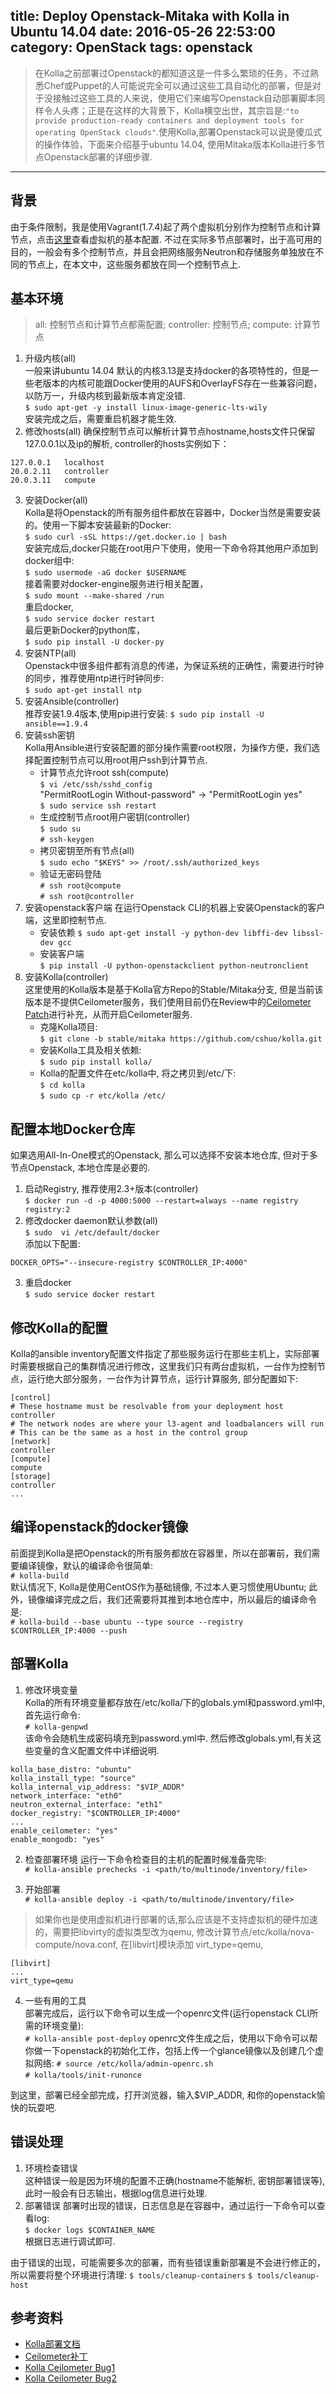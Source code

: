 title: Deploy Openstack-Mitaka with Kolla in Ubuntu 14.04
date: 2016-05-26 22:53:00
category: OpenStack
tags: openstack
---
> 在Kolla之前部署过Openstack的都知道这是一件多么繁琐的任务，不过熟悉Chef或Puppet的人可能说完全可以通过这些工具自动化的部署，但是对于没接触过这些工具的人来说，使用它们来编写Openstack自动部署脚本同样令人头疼；正是在这样的大背景下，Kolla横空出世，其宗旨是:`"to provide production-ready containers and deployment tools for operating OpenStack clouds"`.使用Kolla,部署Openstack可以说是傻瓜式的操作体验，下面来介绍基于ubuntu 14.04, 使用Mitaka版本Kolla进行多节点Openstack部署的详细步骤.
<!--more-->

---

## 背景
由于条件限制，我是使用Vagrant(1.7.4)起了两个虚拟机分别作为控制节点和计算节点，点击[这里](https://github.com/cshuo/kolla/blob/stable/mitaka/Vagrantfile)查看虚拟机的基本配置. 不过在实际多节点部署时，出于高可用的目的，一般会有多个控制节点，并且会把网络服务Neutron和存储服务单独放在不同的节点上，在本文中，这些服务都放在同一个控制节点上.

## 基本环境
> all: 控制节点和计算节点都需配置;  controller: 控制节点;  compute: 计算节点

1. 升级内核(all)    
一般来讲ubuntu 14.04 默认的内核3.13是支持docker的各项特性的，但是一些老版本的内核可能跟Docker使用的AUFS和OverlayFS存在一些兼容问题，以防万一，升级内核到最新版本肯定没错.    
`$ sudo apt-get -y install linux-image-generic-lts-wily`   
安装完成之后，需要重启机器才能生效.
2. 修改hosts(all)
确保控制节点可以解析计算节点hostname,hosts文件只保留127.0.0.1以及ip的解析, controller的hosts实例如下：
```
127.0.0.1   localhost
20.0.2.11   controller
20.0.3.11   compute
```
3. 安装Docker(all)    
Kolla是将Openstack的所有服务组件都放在容器中，Docker当然是需要安装的。使用一下脚本安装最新的Docker:    
`$ sudo curl -sSL https://get.docker.io | bash`   
安装完成后,docker只能在root用户下使用，使用一下命令将其他用户添加到docker组中:  
`$ sudo usermode -aG docker $USERNAME`   
接着需要对docker-engine服务进行相关配置，    
`$ sudo mount --make-shared /run`    
重启docker,   
`$ sudo service docker restart`    
最后更新Docker的python库，    
`$ sudo pip install -U docker-py`    
4. 安装NTP(all)    
Openstack中很多组件都有消息的传递，为保证系统的正确性，需要进行时钟的同步，推荐使用ntp进行时钟同步:    
`$ sudo apt-get install ntp`
5. 安装Ansible(controller)    
推荐安装1.9.4版本,使用pip进行安装:
`$ sudo pip install -U ansible==1.9.4`
6. 安装ssh密钥    
Kolla用Ansible进行安装配置的部分操作需要root权限，为操作方便，我们选择配置控制节点可以用root用户ssh到计算节点.     
    - 计算节点允许root ssh(compute)    
    `$ vi /etc/ssh/sshd_config`    
    "PermitRootLogin Without-password" -> "PermitRootLogin yes"   
    `$ sudo service ssh restart`
    - 生成控制节点root用户密钥(controller)     
    `$ sudo su`    
     `# ssh-keygen`    
    - 拷贝密钥至所有节点(all)    
    `$ sudo echo "$KEYS" >> /root/.ssh/authorized_keys`
    - 验证无密码登陆    
    `# ssh root@compute`    
    `# ssh root@controller`    
7. 安装openstack客户端
在运行Openstack CLI的机器上安装Openstack的客户端，这里即控制节点.     
    - 安装依赖
    `$ sudo apt-get install -y python-dev libffi-dev libssl-dev gcc`
    - 安装客户端    
    `$ pip install -U python-openstackclient python-neutronclient`
8. 安装Kolla(controller)   
这里使用的Kolla版本是基于Kolla官方Repo的Stable/Mitaka分支, 但是当前该版本是不提供Ceilometer服务，我们使用目前仍在Review中的[Ceilometer Patch](https://review.openstack.org/#/c/300574/)进行补充，从而开启Ceilometer服务.
    - 克隆Kolla项目:    
    `$ git clone -b stable/mitaka https://github.com/cshuo/kolla.git`  
    - 安装Kolla工具及相关依赖:   
    `$ sudo pip install kolla/`
    - Kolla的配置文件在etc/kolla中, 将之拷贝到/etc/下:    
    `$ cd kolla`     
    `$ sudo cp -r etc/kolla /etc/`


## 配置本地Docker仓库
如果选用All-In-One模式的Openstack, 那么可以选择不安装本地仓库, 但对于多节点Openstack, 本地仓库是必要的.
1. 启动Registry, 推荐使用2.3+版本(controller)     
`$ docker run -d -p 4000:5000 --restart=always --name registry registry:2`
2. 修改docker daemon默认参数(all)     
`$ sudo  vi /etc/default/docker`    
添加以下配置:
```
DOCKER_OPTS="--insecure-registry $CONTROLLER_IP:4000"
```
3. 重启docker      
`$ sudo service docker restart`

## 修改Kolla的配置
Kolla的ansible inventory配置文件指定了那些服务运行在那些主机上，实际部署时需要根据自己的集群情况进行修改，这里我们只有两台虚拟机，一台作为控制节点，运行绝大部分服务，一台作为计算节点，运行计算服务, 部分配置如下:
```
[control]
# These hostname must be resolvable from your deployment host
controller
# The network nodes are where your l3-agent and loadbalancers will run
# This can be the same as a host in the control group
[network]
controller
[compute]
compute
[storage]
controller
...
```

## 编译openstack的docker镜像
前面提到Kolla是把Openstack的所有服务都放在容器里，所以在部署前，我们需要编译镜像，默认的编译命令很简单:     
`# kolla-build`      
默认情况下, Kolla是使用CentOS作为基础镜像, 不过本人更习惯使用Ubuntu; 此外，镜像编译完成之后，我们还需要将其推到本地仓库中，所以最后的编译命令是:    
`# kolla-build --base ubuntu --type source --registry $CONTROLLER_IP:4000 --push`    

## 部署Kolla
1. 修改环境变量     
Kolla的所有环境变量都存放在/etc/kolla/下的globals.yml和password.yml中, 首先运行命令:     
`# kolla-genpwd`    
该命令会随机生成密码填充到password.yml中. 然后修改globals.yml,有关这些变量的含义配置文件中详细说明.     
```
kolla_base_distro: "ubuntu"
kolla_install_type: "source"
kolla_internal_vip_address: "$VIP_ADDR"
network_interface: "eth0"
neutron_external_interface: "eth1"
docker_registry: "$CONTROLLER_IP:4000"
...
enable_ceilometer: "yes"
enable_mongodb: "yes"
```

2. 检查部署环境
运行一下命令检查目的主机的配置时候准备完毕:     
`# kolla-ansible prechecks -i <path/to/multinode/inventory/file>`    

3. 开始部署     
`# kolla-ansible deploy -i <path/to/multinode/inventory/file>`     
> 如果你也是使用虚拟机进行部署的话,那么应该是不支持虚拟机的硬件加速的，需要把libvirty的虚拟类型改为qemu, 修改计算节点/etc/kolla/nova-compute/nova.conf, 在[libvirt]模块添加 virt_type=qemu,
```
[libvirt]
...
virt_type=qemu
```

4. 一些有用的工具    
部署完成后，运行以下命令可以生成一个openrc文件(运行openstack CLI所需的环境变量):     
`# kolla-ansible post-deploy`
openrc文件生成之后，使用以下命令可以帮你做一下openstack的初始化工作，包括上传一个glance镜像以及创建几个虚拟网络:
`# source /etc/kolla/admin-openrc.sh`     
`# kolla/tools/init-runonce`

到这里，部署已经全部完成，打开浏览器，输入$VIP_ADDR, 和你的openstack愉快的玩耍吧.


## 错误处理
1. 环境检查错误     
这种错误一般是因为环境的配置不正确(hostname不能解析, 密钥部署错误等),此时一般会有日志输出，根据log信息进行处理.
2. 部署错误
部署时出现的错误，日志信息是在容器中，通过运行一下命令可以查看log:      
`$ docker logs $CONTAINER_NAME`    
根据日志进行调试即可.

由于错误的出现，可能需要多次的部署，而有些错误重新部署是不会进行修正的，所以需要将整个环境进行清理:
`$ tools/cleanup-containers`
`$ tools/cleanup-host`

## 参考资料
- [Kolla部署文档](http://docs.openstack.org/developer/kolla/quickstart.html)
- [Ceilometer补丁](https://review.openstack.org/#/c/300574/)
- [Kolla Ceilometer Bug1](https://bugs.launchpad.net/kolla/+bug/1581565)
- [Kolla Ceilometer Bug2](https://bugs.launchpad.net/kolla/+bug/1581565)
